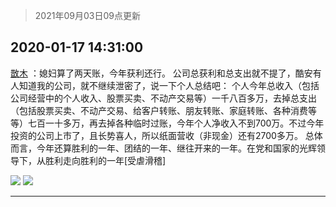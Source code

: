 > 2021年09月03日09点更新
<link rel="stylesheet" href="https://cdn.jsdelivr.net/gh/taotie6/sampleJSON@main/css/photo_show.css">


 ## 2020-01-17 14:31:00 

 [㪚木](https://www.coolapk.com/feed/15944906?shareKey=YzkxNzNlNDdlZDgyNjEzMTc1Mjk~) ：媳妇算了两天账，今年获利还行。
公司总获利和总支出就不提了，酷安有人知道我的公司，就不继续泄密了，说一下个人总结吧：
个人今年总收入（包括公司经营中的个人收入、股票买卖、不动产交易等）一千八百多万<!--break-->，去掉总支出（包括股票买卖、不动产交易、给客户转账、朋友转账、家庭转账、各种消费等等）七百一十多万，再去掉各种临时过账，今年个人净收入不到700万。不过今年投资的公司上市了，且长势喜人，所以纸面营收（非现金）还有2700多万。
总体而言，今年还算胜利的一年、团结的一年、继往开来的一年。在党和国家的光辉领导下，从胜利走向胜利的一年[受虐滑稽] 

<div class="album">
<img class="img-item" src="http://image.coolapk.com/feed/2020/0117/14/1081091_a7765f26_2658_4432@1080x645.jpeg" />
<img class="img-item" src="http://image.coolapk.com/feed/2020/0117/14/1081091_ef70780f_2658_4434@1080x625.jpeg" />
</div>

 ------- 

